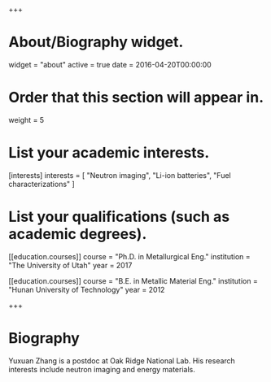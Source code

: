 +++
# About/Biography widget.
widget = "about"
active = true
date = 2016-04-20T00:00:00

# Order that this section will appear in.
weight = 5

# List your academic interests.
[interests]
  interests = [
    "Neutron imaging",
    "Li-ion batteries",
    "Fuel characterizations"
  ]

# List your qualifications (such as academic degrees).
[[education.courses]]
  course = "Ph.D. in Metallurgical Eng."
  institution = "The University of Utah"
  year = 2017

[[education.courses]]
  course = "B.E. in Metallic Material Eng."
  institution = "Hunan University of Technology"
  year = 2012
 
+++

# Biography

Yuxuan Zhang is a postdoc at Oak Ridge National Lab. His research interests include neutron imaging and energy materials.
